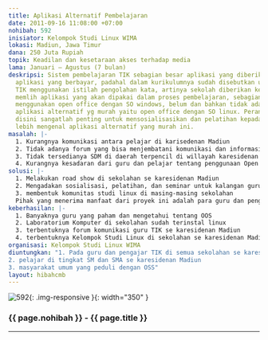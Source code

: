 ```yaml
---
title: Aplikasi Alternatif Pembelajaran
date: 2011-09-16 11:08:00 +07:00
nohibah: 592
inisiator: Kelompok Studi Linux WIMA
lokasi: Madiun, Jawa Timur
dana: 250 Juta Rupiah
topik: Keadilan dan kesetaraan akses terhadap media
lama: Januari – Agustus (7 bulan)
deskripsi: Sistem pembelajaran TIK sebagian besar aplikasi yang diberikan menggunakan
  aplikasi yang berbayar, padahal dalam kurikulumnya sudah disebutkan untuk mata pelajaran
  TIK menggunakan istilah pengolahan kata, artinya sekolah diberikan kebebasan untuk
  memlih aplikasi yang akan dipakai dalam proses pembelajaran, sebagian besar sekolah
  menggunakan open office dengan SO windows, belum dan bahkan tidak ada yang menggunakan
  aplikasi alternatif yg murah yaitu open office dengan SO linux. Peran mahasiswa
  disini sangatlah penting untuk mensosialisasikan dan pelatihan kepada pelajar untuk
  lebih mengenal aplikasi alternatif yang murah ini.
masalah: |-
  1. Kurangnya komunikasi antara pelajar di karisedenan Madiun
  2. Tidak adanya forum yang bisa menjembatani komunikasi dan informasi antar pelajar
  3. Tidak tersedianya SDM di daerah terpencil di willayah karesidenan madiun
  4. Kurangnya kesadaran dari guru dan pelajar tentang penggunaan Open Source Software
solusi: |-
  1. Melakukan road show di sekolahan se karesidenan Madiun
  2. Mengadakan sosialisasi, pelatihan, dan seminar untuk kalangan guru dan pelajar
  3. membentuk komunitas studi linux di masing-masing sekolahan
  Pihak yang menerima manfaat dari proyek ini adalah para guru dan pengajar TIK, pelajar di tingkat SM dan SMA se karesidenan Madiun, dan masyarakat umum yang peduli dengan OSS.
keberhasilan: |-
  1. Banyaknya guru yang paham dan mengetahui tentang OOS
  2. Laboratorium Komputer di sekolahan sudah terinstal linux
  3. terbentuknya forum komunikasi guru TIK se karesidenan Madiun
  4. terbentuknya Kelompok Studi Linux di sekolahan se karesidenan Madiun
organisasi: Kelompok Studi Linux WIMA
diuntungkan: "1. Pada guru dan pengajar TIK di semua sekolahan se karesidenan Madiun dari tingkat SMP dan SMA
2. pelajar di tingkat SM dan SMA se karesidenan Madiun
3. masyarakat umum yang peduli dengan OSS"
layout: hibahcmb
---
```


![592](/static/img/hibahcmb/592.png){: .img-responsive }{: width="350" }

### {{ page.nohibah }} - {{ page.title }}

---
